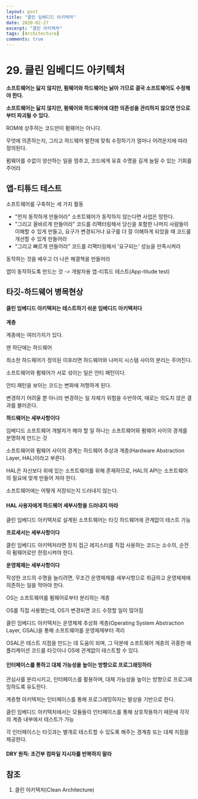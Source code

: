 ```yaml
---
layout: post
title: "클린 임베디드 아키텍처"
date: 2020-02-27
excerpt: "클린 아키텍처"
tags: [Architecture]
comments: true
---
```


# 29. 클린 임베디드 아키텍처

**소프트웨어는 닳지 않지만, 펌웨어와 하드웨어는 낡아 가므로 결국 소프트웨어도 수정해야 한다.**

**소프트웨어는 닳지 않지만, 펌웨어와 하드웨어에 대한 의존성을 관리하지 않으면 안으로부터 파괴될 수 있다.**



ROM에 상주하는 코드만이 펌웨어는 아니다.

무엇에 의존하는지, 그리고 하드웨어 발전에 맞춰 수정하기가 얼마나 어려운지에 따라 정의된다.

펌웨어를 수없이 양산하는 일을 멈추고, 코드에게 유효 수명을 길게 늘릴 수 있는 기회를 주어라

## 앱-티튜드 테스트

소프트웨어를 구축하는 세 가지 활동

- "먼저 동작하게 만들어라" 소프트웨어가 동작하지 않는다면 사업은 망한다.
- "그리고 올바르게 만들어라" 코드를 리팩터링해서 당신을 포함한 나머지 사람들이 이해할 수 있게 만들고, 요구가 변경되거나 요구를 더 잘 이해하게 되었을 때 코드를 개선할 수 있게 만들어라
- "그리고 빠르게 만들어라" 코드를 리팩터링해서 '요구되는' 성능을 만족시켜라



동작하는 것을 배우고 더 나은 해결책을 만들어라

앱이 동작하도록 만드는 것 -> 개발자용 앱-티튜드 테스트(App-titude test)

## 타깃-하드웨어 병목현상

#### 클린 임베디드 아키텍처는 테스트하기 쉬운 임베디드 아키텍처다

**계층**

계층에는 여러가지가 있다.

맨 하단에는 하드웨어

최소한 하드웨어가 정의된 이후라면 하드웨어와 나머지 시스템 사이의 분리는 주어진다.

소프트웨어와 펌웨어가 서로 섞이는 일은 안티 패턴이다.

안티 패턴을 보이는 코드는 변화에 저항하게 된다.

변경하기 어려울 뿐 아니라 변경하는 일 자체가 위험을 수반하여, 때로는 의도치 않은 결과를 불러온다.

**하드웨어는 세부사항이다**

임베디드 소프트웨어 개발자가 해야 할 일 하나는 소프트웨어와 펌웨어 사이의 경게를 분명하게 만드는 것

소프트웨어와 펌웨어 사이의 경계는 하드웨어 추상과 계층(Hardware Abstraction Layer, HAL)이라고 부른다.

HAL은 자신보다 위에 있는 소프트웨어를 위해 존재하므로, HAL의 API는 소프트웨어의 필요에 맞게 만들어 져야 한다.

소프트웨어에는 어떻게 저장되는지 드러내지 않는다.

#### HAL 사용자에게 하드웨어 세부사항을 드러내지 마라

클린 임베디드 아키텍처로 설계된 소프트웨어는 타깃 하드웨어에 관계없이 테스트 가능

**프로세서는 세부사항이다**

클린 임베디드 아키텍처라면 장치 접근 레지스터를 직접 사용하는 코드는 소수의, 순전히 펌웨어로만 한정시켜야 한다.

**운영체제는 세부사항이다**

작성한 코드의 수명을 늘리려면, 무조건 운영체제를 세부사항으로 취급하고 운영체제에 의존하는 일을 막아야 한다.

OS는 소프트웨어를 펌웨어로부터 분리하는 계층

 OS를 직접 사용했는데, OS가 변경되면 코드 수정할 일이 많아짐

클린 임베디드 아키텍처는 운영체제 추상화 계층(Operating System Abstraction Layer, OSAL)을 통해 소프트웨어를 운영체제부터 격리

OSAL은 테스트 지점을 만드는 데 도움이 되며, 그 덕분에 소프트웨어 계층의 귀중한 애플리케이션 코드를 타깃이나 OS에 관계없이 테스트할 수 있다.

#### 인터페이스를 통하고 대체 가능성을 높이는 방향으로 프로그래밍하라

관심사를 분리시키고, 인터페이스를 활용하며, 대체 가능성을 높이는 방향으로 프로그래밍하도록 유도한다.

계층형 아키텍처는 인터페이스를 통해 프로그래밍하자는 발상을 기반으로 한다.

클린 임베디드 아키텍처에서는 모듈들이 인터페이스를 통해 상호작용하기 때문에 각각의 계층 내부에서 테스트가 가능

각 인터페이스는 타깃과는 별개로 테스트할 수 있도록 해주는 경계층 또는 대체 지점을 제공한다.

#### DRY 원칙: 조건부 컴파일 지시자를 반복하지 말라

## 참조

1. 클린 아키텍처(Clean Architecture)

